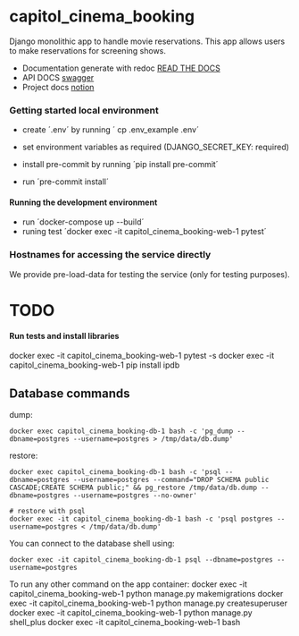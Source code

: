 # capitol_cinema_booking
Django monolithic app to handle movie reservations.
This app allows users to make reservations for screening shows.


 - Documentation generate with redoc [READ THE DOCS](/redoc/)
 - API DOCS [swagger](/api-doc/)
 - Project docs [notion](https://www.notion.so/Naya-Homes-Challenge-b428bedf28934d51bd9cfb8c38153253)


### Getting started local environment

- create ´.env´ by running ´ cp .env_example .env´
- set environment variables as required (DJANGO_SECRET_KEY: required)

- install pre-commit by running ´pip install pre-commit´
- run ´pre-commit install´


#### Running the development environment
- run ´docker-compose up --build´
- runing test ´docker exec -it capitol_cinema_booking-web-1 pytest´
     

### Hostnames for accessing the service directly
We provide pre-load-data for testing the service (only for testing purposes).

# TODO


#### Run tests and install libraries
docker exec -it capitol_cinema_booking-web-1 pytest -s
docker exec -it capitol_cinema_booking-web-1 pip install ipdb 

## Database commands

dump:

    docker exec capitol_cinema_booking-db-1 bash -c 'pg_dump --dbname=postgres --username=postgres > /tmp/data/db.dump'

restore:

    docker exec capitol_cinema_booking-db-1 bash -c 'psql --dbname=postgres --username=postgres --command="DROP SCHEMA public CASCADE;CREATE SCHEMA public;" && pg_restore /tmp/data/db.dump --dbname=postgres --username=postgres --no-owner'
    
    # restore with psql
    docker exec -it capitol_cinema_booking-db-1 bash -c 'psql postgres --username=postgres < /tmp/data/db.dump'

You can connect to the database shell using:

    docker exec -it capitol_cinema_booking-db-1 psql --dbname=postgres --username=postgres


To run any other command on the app container:
    docker exec -it capitol_cinema_booking-web-1 python manage.py makemigrations
    docker exec -it capitol_cinema_booking-web-1 python manage.py createsuperuser
    docker exec -it capitol_cinema_booking-web-1 python manage.py shell_plus
    docker exec -it capitol_cinema_booking-web-1 bash
